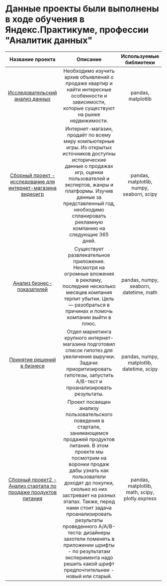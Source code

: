 # Данные проекты были выполнены в ходе обучения в Яндекс.Практикуме, профессии "Аналитик данных" 

| Название проекта             | Описание          | Используемые библиотеки                     |
| :--------------------: | :---------------------: |:---------------------------:|
| [Исследовательский анализ данных](https://github.com/KirillVoronov91/Projects/blob/main/Research_Data_Analysis/) | Необходимо изучить архив объявлений о продаже квартир и найти интересные особенности и зависимости, которые существуют на рынке недвижимости. | pandas, matplotlib
| [Сборный проект - исследование для интернет-магазина видеоигр](https://github.com/KirillVoronov91/Projects/tree/main/Combined_Project) |Интернет-магазин, продаёт по всему миру компьютерные игры. Из открытых источников доступны исторические данные о продажах игр, оценки пользователей и экспертов, жанры и платформы. Изучив данные за представленный год, необходимо спланировать рекламную компанию на следующие 365 дней.| pandas, matplotlib, numpy, seaborn, scipy
| [Анализ бизнес-показателей](https://github.com/KirillVoronov91/Projects/tree/main/Analysis_Of_Business_Indicators) | Существует развлекательное приложение. Несмотря на огромные вложения в рекламу, последние несколько месяцев компания терпит убытки. Цель — разобраться в причинах и помочь компании выйти в плюс. | pandas, numpy, seaborn, datetime, math
| [Принятие решений в бизнесе](https://github.com/KirillVoronov91/Projects/tree/main/Decision_Making_In_Business) |  Отдел маркетинга крупного интернет-магазина  подготовил список гипотез для увеличения выручки. Задачи: приоритизировать гипотезы, запустить A/B-тест и проанализировать результаты. | pandas, numpy, matplotlib, datetime, scipy
| [Сборный проект2 - Анализ стартапа по продаже продуктов питания](https://github.com/KirillVoronov91/Projects/tree/main/Combined_Project2) |Проект посвящен анализу пользовательского поведения в стартапе, занимающемся продажей продуктов питания. В этом проекте мы посмотрим на воронки продаж дабы узнать как пользователи доходят до покупки, сколько из них застревает на разных этапах. Также, перед нами стоит задача проанализировать результаты проведенного A/A/В-теста: дизайнеры захотели поменять в приложении шрифты - по результатам эксперимента надо решить какой шрифт предпочтительнее - новый или старый.| pandas, matplotlib, math, scipy, plotly.express
